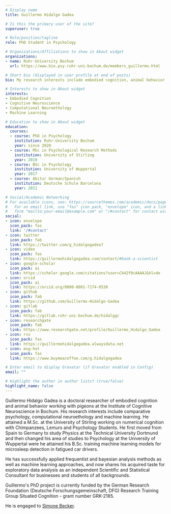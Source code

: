 ```yaml
---
# Display name
title: Guillermo Hidalgo Gadea

# Is this the primary user of the site?
superuser: true

# Role/position/tagline
role: PhD Student in Psychology

# Organizations/Affiliations to show in About widget
organizations:
- name: Ruhr-University Bochum
  url: https://www.bio.psy.ruhr-uni-bochum.de/members_guillermo.html

# Short bio (displayed in user profile at end of posts)
bio: My research interests include embodied cognition, animal behavior and machine learning.

# Interests to show in About widget
interests:
- Embodied Cognition
- Cognitive Neuroscience
- Computational Neuroethology
- Machine Learning

# Education to show in About widget
education:
  courses:
  - course: PhD in Psychology
    institution: Ruhr-University Bochum
    year: since 2020
  - course: MSc in Psychological Research Methods
    institution: University of Stirling
    year: 2019
  - course: BSc in Psychology
    institution: University of Wuppertal
    year: 2017
  - course: Abitur German/Spanish 
    institution: Deutsche Schule Barcelona
    year: 2011

# Social/Academic Networking
# For available icons, see: https://sourcethemes.com/academic/docs/page-builder/#icons
#   For an email link, use "fas" icon pack, "envelope" icon, and a link in the
#   form "mailto:your-email@example.com" or "/#contact" for contact widget.
social:
- icon: envelope
  icon_pack: fas
  link: '/#contact'
- icon: twitter
  icon_pack: fab
  link: https://twitter.com/g_hidalgogadea?
- icon: video
  icon_pack: fas
  link: https://guillermohidalgogadea.com/contact/#book-a-scientist
- icon: google-scholar
  icon_pack: ai
  link: https://scholar.google.com/citations?user=Cb42f0cAAAAJ&hl=de
- icon: orcid
  icon_pack: ai
  link: https://orcid.org/0000-0001-7174-0530
- icon: github
  icon_pack: fab
  link: https://github.com/Guillermo-Hidalgo-Gadea
- icon: gitlab
  icon_pack: fab
  link: https://gitlab.ruhr-uni-bochum.de/hidalggc
- icon: researchgate
  icon_pack: fab
  link: https://www.researchgate.net/profile/Guillermo_Hidalgo_Gadea
- icon: rss
  icon_pack: fas
  link: https://guillermohidalgogadea.alwaysdata.net
- icon: mug-hot
  icon_pack: fas
  link: https://www.buymeacoffee.com/g.hidalgogadea

# Enter email to display Gravatar (if Gravatar enabled in Config)
email: ""

# Highlight the author in author lists? (true/false)
highlight_name: false
---
```

Guillermo Hidalgo Gadea is a doctoral researcher of embodied cognition and animal behavior working with pigeons at the Institute of Cognitive Neuroscience in Bochum. His research interests include comparative psychology, computational neuroethology and machine learning. He attained a M.Sc. at the University of Stirling working on numerical cognition with Chimpanzees, Lemurs and Psychology Students. He first moved from Spain to Germany to study Physics at the Technical University Dortmund and then changed his area of studies to Psychology at the University of Wuppertal were he attained his B.Sc. training machine learning models for microsleep detection in fatigued car drivers.

He has successfully applied frequentist and bayesian analysis methods as well as machine learning approaches, and now shares his acquired taste for exploratory data analysis as an independent Scientific and Statistical Consultant for businesses and students of all backgrounds.

Guillermo's PhD project is currently funded by the German Research Foundation (Deutsche Forschungsgemeinschaft, DFG) Research Training Group Situated Cognition - grant number GRK-2185.

He is engaged to [Simone Becker](http://simonebecker.dance).

